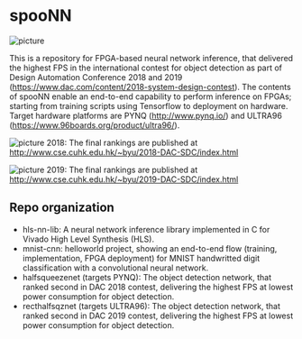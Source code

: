 # spooNN

![picture](spooNN.png)

This is a repository for FPGA-based neural network inference, that delivered the highest FPS in the international contest for object detection as part of Design Automation Conference 2018 and 2019 (https://www.dac.com/content/2018-system-design-contest). The contents of spooNN enable an end-to-end capability to perform inference on FPGAs; starting from training scripts using Tensorflow to deployment on hardware. Target hardware platforms are PYNQ (http://www.pynq.io/) and ULTRA96 (https://www.96boards.org/product/ultra96/).

![picture](DAC_rankings.jpg)
2018: The final rankings are published at http://www.cse.cuhk.edu.hk/~byu/2018-DAC-SDC/index.html

![picture](DAC_rankings2019.jpg)
2019: The final rankings are published at http://www.cse.cuhk.edu.hk/~byu/2019-DAC-SDC/index.html


## Repo organization
- hls-nn-lib: A neural network inference library implemented in C for Vivado High Level Synthesis (HLS).
- mnist-cnn: helloworld project, showing an end-to-end flow (training, implementation, FPGA deployment) for MNIST handwritted digit classification with a convolutional neural network.
- halfsqueezenet (targets PYNQ): The object detection network, that ranked second in DAC 2018 contest, delivering the highest FPS at lowest power consumption for object detection.
- recthalfsqznet (targets ULTRA96): The object detection network, that ranked second in DAC 2019 contest, delivering the highest FPS at lowest power consumption for object detection.
